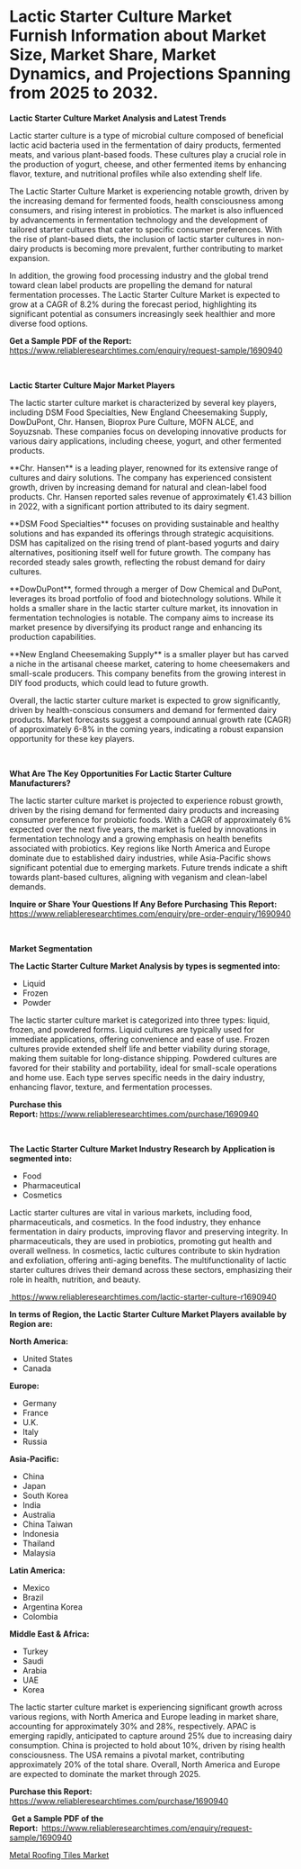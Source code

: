 <p><h1>Lactic Starter Culture Market Furnish Information about Market Size, Market Share, Market Dynamics, and Projections Spanning from 2025 to 2032.</h1></p><p><strong>Lactic Starter Culture Market Analysis and Latest Trends</strong></p>
<p><p>Lactic starter culture is a type of microbial culture composed of beneficial lactic acid bacteria used in the fermentation of dairy products, fermented meats, and various plant-based foods. These cultures play a crucial role in the production of yogurt, cheese, and other fermented items by enhancing flavor, texture, and nutritional profiles while also extending shelf life. </p><p>The Lactic Starter Culture Market is experiencing notable growth, driven by the increasing demand for fermented foods, health consciousness among consumers, and rising interest in probiotics. The market is also influenced by advancements in fermentation technology and the development of tailored starter cultures that cater to specific consumer preferences. With the rise of plant-based diets, the inclusion of lactic starter cultures in non-dairy products is becoming more prevalent, further contributing to market expansion.</p><p>In addition, the growing food processing industry and the global trend toward clean label products are propelling the demand for natural fermentation processes. The Lactic Starter Culture Market is expected to grow at a CAGR of 8.2% during the forecast period, highlighting its significant potential as consumers increasingly seek healthier and more diverse food options.</p></p>
<p><strong>Get a Sample PDF of the Report:&nbsp;</strong> <a href="https://www.reliableresearchtimes.com/enquiry/request-sample/1690940?utm_campaign=3207&utm_medium=2&utm_source=Github&utm_content=ia&utm_term=01042025&utm_id=lactic-starter-culture">https://www.reliableresearchtimes.com/enquiry/request-sample/1690940</a></p>
<p>&nbsp;</p>
<p><strong>Lactic Starter Culture Major Market Players</strong></p>
<p><p>The lactic starter culture market is characterized by several key players, including DSM Food Specialties, New England Cheesemaking Supply, DowDuPont, Chr. Hansen, Bioprox Pure Culture, MOFN ALCE, and Soyuzsnab. These companies focus on developing innovative products for various dairy applications, including cheese, yogurt, and other fermented products.</p><p>**Chr. Hansen** is a leading player, renowned for its extensive range of cultures and dairy solutions. The company has experienced consistent growth, driven by increasing demand for natural and clean-label food products. Chr. Hansen reported sales revenue of approximately €1.43 billion in 2022, with a significant portion attributed to its dairy segment.</p><p>**DSM Food Specialties** focuses on providing sustainable and healthy solutions and has expanded its offerings through strategic acquisitions. DSM has capitalized on the rising trend of plant-based yogurts and dairy alternatives, positioning itself well for future growth. The company has recorded steady sales growth, reflecting the robust demand for dairy cultures.</p><p>**DowDuPont**, formed through a merger of Dow Chemical and DuPont, leverages its broad portfolio of food and biotechnology solutions. While it holds a smaller share in the lactic starter culture market, its innovation in fermentation technologies is notable. The company aims to increase its market presence by diversifying its product range and enhancing its production capabilities.</p><p>**New England Cheesemaking Supply** is a smaller player but has carved a niche in the artisanal cheese market, catering to home cheesemakers and small-scale producers. This company benefits from the growing interest in DIY food products, which could lead to future growth.</p><p>Overall, the lactic starter culture market is expected to grow significantly, driven by health-conscious consumers and demand for fermented dairy products. Market forecasts suggest a compound annual growth rate (CAGR) of approximately 6-8% in the coming years, indicating a robust expansion opportunity for these key players.</p></p>
<p>&nbsp;</p>
<p><strong>What Are The Key Opportunities For Lactic Starter Culture Manufacturers?</strong></p>
<p><p>The lactic starter culture market is projected to experience robust growth, driven by the rising demand for fermented dairy products and increasing consumer preference for probiotic foods. With a CAGR of approximately 6% expected over the next five years, the market is fueled by innovations in fermentation technology and a growing emphasis on health benefits associated with probiotics. Key regions like North America and Europe dominate due to established dairy industries, while Asia-Pacific shows significant potential due to emerging markets. Future trends indicate a shift towards plant-based cultures, aligning with veganism and clean-label demands.</p></p>
<p><strong>Inquire or Share Your Questions If Any Before Purchasing This Report:</strong> <a href="https://www.reliableresearchtimes.com/enquiry/pre-order-enquiry/1690940?utm_campaign=3207&utm_medium=2&utm_source=Github&utm_content=ia&utm_term=01042025&utm_id=lactic-starter-culture">https://www.reliableresearchtimes.com/enquiry/pre-order-enquiry/1690940</a></p>
<p>&nbsp;</p>
<p><strong>Market Segmentation</strong></p>
<p><strong>The Lactic Starter Culture Market Analysis by types is segmented into:</strong></p>
<p><ul><li>Liquid</li><li>Frozen</li><li>Powder</li></ul></p>
<p><p>The lactic starter culture market is categorized into three types: liquid, frozen, and powdered forms. Liquid cultures are typically used for immediate applications, offering convenience and ease of use. Frozen cultures provide extended shelf life and better viability during storage, making them suitable for long-distance shipping. Powdered cultures are favored for their stability and portability, ideal for small-scale operations and home use. Each type serves specific needs in the dairy industry, enhancing flavor, texture, and fermentation processes.</p></p>
<p><strong>Purchase this Report:&nbsp;</strong><a href="https://www.reliableresearchtimes.com/purchase/1690940?utm_campaign=3207&utm_medium=2&utm_source=Github&utm_content=ia&utm_term=01042025&utm_id=lactic-starter-culture">https://www.reliableresearchtimes.com/purchase/1690940</a></p>
<p>&nbsp;</p>
<p><strong>The Lactic Starter Culture Market Industry Research by Application is segmented into:</strong></p>
<p><ul><li>Food</li><li>Pharmaceutical</li><li>Cosmetics</li></ul></p>
<p><p>Lactic starter cultures are vital in various markets, including food, pharmaceuticals, and cosmetics. In the food industry, they enhance fermentation in dairy products, improving flavor and preserving integrity. In pharmaceuticals, they are used in probiotics, promoting gut health and overall wellness. In cosmetics, lactic cultures contribute to skin hydration and exfoliation, offering anti-aging benefits. The multifunctionality of lactic starter cultures drives their demand across these sectors, emphasizing their role in health, nutrition, and beauty.</p></p>
<p><a href="https://www.reliableresearchtimes.com/lactic-starter-culture-r1690940?utm_campaign=3207&utm_medium=2&utm_source=Github&utm_content=ia&utm_term=01042025&utm_id=lactic-starter-culture">&nbsp;https://www.reliableresearchtimes.com/lactic-starter-culture-r1690940</a></p>
<p><strong>In terms of Region, the Lactic Starter Culture Market Players available by Region are:</strong></p>
<p>
    <p> <strong> North America: </strong>
        <ul>
            <li>United States</li>
            <li>Canada</li>
        </ul>
        </p> 
    <p> <strong> Europe: </strong>
        <ul>
            <li>Germany</li>
            <li>France</li>
            <li>U.K.</li>
            <li>Italy</li>
            <li>Russia</li>
        </ul>
        </p> 
    <p> <strong> Asia-Pacific: </strong>
        <ul>
            <li>China</li>
            <li>Japan</li>
            <li>South Korea</li>
            <li>India</li>
            <li>Australia</li>
            <li>China Taiwan</li>
            <li>Indonesia</li>
            <li>Thailand</li>
            <li>Malaysia</li>
        </ul>
        </p> 
    <p> <strong> Latin America: </strong>
        <ul>
            <li>Mexico</li>
            <li>Brazil</li>
            <li>Argentina Korea</li>
            <li>Colombia</li>
        </ul>
        </p> 
    <p> <strong> Middle East & Africa: </strong>
        <ul>
            <li>Turkey</li>
            <li>Saudi</li>
            <li>Arabia</li>
            <li>UAE</li>
            <li>Korea</li>
        </ul>
    </p>
    </p>
<p><p>The lactic starter culture market is experiencing significant growth across various regions, with North America and Europe leading in market share, accounting for approximately 30% and 28%, respectively. APAC is emerging rapidly, anticipated to capture around 25% due to increasing dairy consumption. China is projected to hold about 10%, driven by rising health consciousness. The USA remains a pivotal market, contributing approximately 20% of the total share. Overall, North America and Europe are expected to dominate the market through 2025.</p></p>
<p><strong>Purchase this Report: </strong><a href="https://www.reliableresearchtimes.com/purchase/1690940?utm_campaign=3207&utm_medium=2&utm_source=Github&utm_content=ia&utm_term=01042025&utm_id=lactic-starter-culture">https://www.reliableresearchtimes.com/purchase/1690940</a></p>
<p>&nbsp;<strong>Get a Sample PDF of the Report:&nbsp;&nbsp;</strong><a href="https://www.reliableresearchtimes.com/enquiry/request-sample/1690940?utm_campaign=3207&utm_medium=2&utm_source=Github&utm_content=ia&utm_term=01042025&utm_id=lactic-starter-culture">https://www.reliableresearchtimes.com/enquiry/request-sample/1690940</a></p>
<p><strong></strong></p>
<p><p><a href="https://github.com/biyajausenik/Market-Research-Report-List-1/blob/main/metal-roofing-tiles-market.md?utm_campaign=3207&utm_medium=2&utm_source=Github&utm_content=ia&utm_term=01042025&utm_id=lactic-starter-culture">Metal Roofing Tiles Market</a></p></p>